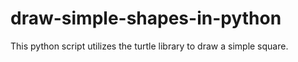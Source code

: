 # draw-simple-shapes-in-python
This python script utilizes the turtle library to draw a simple square.
